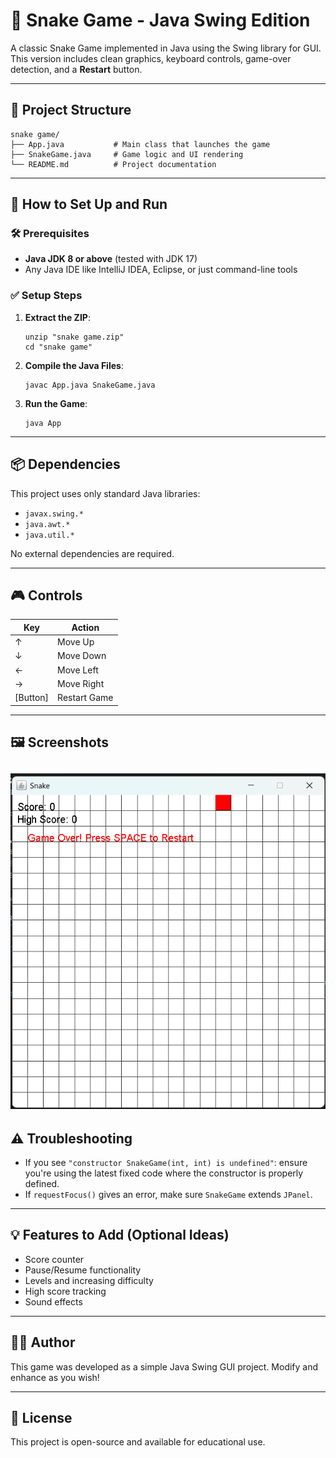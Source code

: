 
# 🐍 Snake Game - Java Swing Edition

A classic Snake Game implemented in Java using the Swing library for GUI. This version includes clean graphics, keyboard controls, game-over detection, and a **Restart** button.

---

## 📁 Project Structure

```
snake game/
├── App.java           # Main class that launches the game
├── SnakeGame.java     # Game logic and UI rendering
└── README.md          # Project documentation
```

---

## 🚀 How to Set Up and Run

### 🛠 Prerequisites
- **Java JDK 8 or above** (tested with JDK 17)
- Any Java IDE like IntelliJ IDEA, Eclipse, or just command-line tools

### ✅ Setup Steps

1. **Extract the ZIP**:
   ```
   unzip "snake game.zip"
   cd "snake game"
   ```

2. **Compile the Java Files**:
   ```
   javac App.java SnakeGame.java
   ```

3. **Run the Game**:
   ```
   java App
   ```

---

## 📦 Dependencies

This project uses only standard Java libraries:
- `javax.swing.*`
- `java.awt.*`
- `java.util.*`

No external dependencies are required.

---

## 🎮 Controls

| Key       | Action         |
|-----------|----------------|
| ↑         | Move Up        |
| ↓         | Move Down      |
| ←         | Move Left      |
| →         | Move Right     |
| [Button]  | Restart Game   |

---

## 🖼 Screenshots

![Snake Game Screenshot](snake_screenshot.png)
---

## ⚠️ Troubleshooting

- If you see `"constructor SnakeGame(int, int) is undefined"`: ensure you're using the latest fixed code where the constructor is properly defined.
- If `requestFocus()` gives an error, make sure `SnakeGame` extends `JPanel`.

---

## 💡 Features to Add (Optional Ideas)

- Score counter
- Pause/Resume functionality
- Levels and increasing difficulty
- High score tracking
- Sound effects

---

## 👨‍💻 Author

This game was developed as a simple Java Swing GUI project. Modify and enhance as you wish!

---

## 📜 License

This project is open-source and available for educational use.
